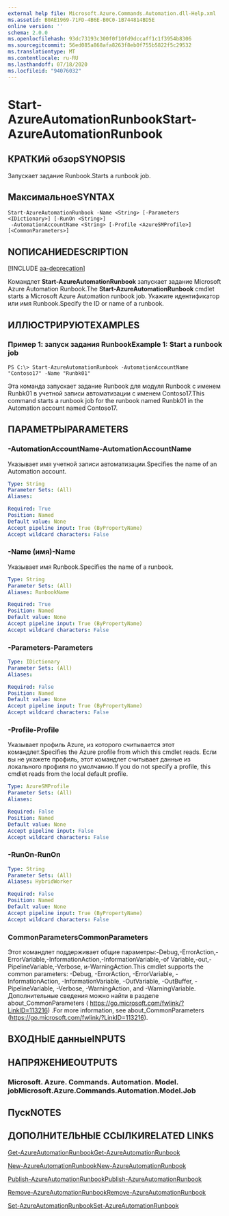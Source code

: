 ```yaml
---
external help file: Microsoft.Azure.Commands.Automation.dll-Help.xml
ms.assetid: B0AE1969-71FD-4B6E-B0C0-1B744814BD5E
online version: ''
schema: 2.0.0
ms.openlocfilehash: 93dc73193c300f0f10fd9dccaff1c1f3954b8306
ms.sourcegitcommit: 56ed085a868afa8263f8eb0f755b5822f5c29532
ms.translationtype: MT
ms.contentlocale: ru-RU
ms.lasthandoff: 07/18/2020
ms.locfileid: "94076032"
---
```

# <span data-ttu-id="e84d5-101">Start-AzureAutomationRunbook</span><span class="sxs-lookup"><span data-stu-id="e84d5-101">Start-AzureAutomationRunbook</span></span>

## <span data-ttu-id="e84d5-102">КРАТКИй обзор</span><span class="sxs-lookup"><span data-stu-id="e84d5-102">SYNOPSIS</span></span>

<span data-ttu-id="e84d5-103">Запускает задание Runbook.</span><span class="sxs-lookup"><span data-stu-id="e84d5-103">Starts a runbook job.</span></span>

## <span data-ttu-id="e84d5-104">Максимальное</span><span class="sxs-lookup"><span data-stu-id="e84d5-104">SYNTAX</span></span>

```
Start-AzureAutomationRunbook -Name <String> [-Parameters <IDictionary>] [-RunOn <String>]
 -AutomationAccountName <String> [-Profile <AzureSMProfile>] [<CommonParameters>]
```

## <span data-ttu-id="e84d5-105">NОПИСАНИЕ</span><span class="sxs-lookup"><span data-stu-id="e84d5-105">DESCRIPTION</span></span>

[!INCLUDE [aa-deprecation](../include/aa-deprecation.md)]

<span data-ttu-id="e84d5-106">Командлет **Start-AzureAutomationRunbook** запускает задание Microsoft Azure Automation Runbook.</span><span class="sxs-lookup"><span data-stu-id="e84d5-106">The **Start-AzureAutomationRunbook** cmdlet starts a Microsoft Azure Automation runbook job.</span></span>
<span data-ttu-id="e84d5-107">Укажите идентификатор или имя Runbook.</span><span class="sxs-lookup"><span data-stu-id="e84d5-107">Specify the ID or name of a runbook.</span></span>

## <span data-ttu-id="e84d5-108">ИЛЛЮСТРИРУЮТ</span><span class="sxs-lookup"><span data-stu-id="e84d5-108">EXAMPLES</span></span>

### <span data-ttu-id="e84d5-109">Пример 1: запуск задания Runbook</span><span class="sxs-lookup"><span data-stu-id="e84d5-109">Example 1: Start a runbook job</span></span>
```
PS C:\> Start-AzureAutomationRunbook -AutomationAccountName "Contoso17" -Name "Runbk01"
```

<span data-ttu-id="e84d5-110">Эта команда запускает задание Runbook для модуля Runbook с именем Runbk01 в учетной записи автоматизации с именем Contoso17.</span><span class="sxs-lookup"><span data-stu-id="e84d5-110">This command starts a runbook job for the runbook named Runbk01 in the Automation account named Contoso17.</span></span>

## <span data-ttu-id="e84d5-111">ПАРАМЕТРЫ</span><span class="sxs-lookup"><span data-stu-id="e84d5-111">PARAMETERS</span></span>

### <span data-ttu-id="e84d5-112">-AutomationAccountName</span><span class="sxs-lookup"><span data-stu-id="e84d5-112">-AutomationAccountName</span></span>
<span data-ttu-id="e84d5-113">Указывает имя учетной записи автоматизации.</span><span class="sxs-lookup"><span data-stu-id="e84d5-113">Specifies the name of an Automation account.</span></span>

```yaml
Type: String
Parameter Sets: (All)
Aliases: 

Required: True
Position: Named
Default value: None
Accept pipeline input: True (ByPropertyName)
Accept wildcard characters: False
```

### <span data-ttu-id="e84d5-114">-Name (имя)</span><span class="sxs-lookup"><span data-stu-id="e84d5-114">-Name</span></span>
<span data-ttu-id="e84d5-115">Указывает имя Runbook.</span><span class="sxs-lookup"><span data-stu-id="e84d5-115">Specifies the name of a runbook.</span></span>

```yaml
Type: String
Parameter Sets: (All)
Aliases: RunbookName

Required: True
Position: Named
Default value: None
Accept pipeline input: True (ByPropertyName)
Accept wildcard characters: False
```

### <span data-ttu-id="e84d5-116">-Parameters</span><span class="sxs-lookup"><span data-stu-id="e84d5-116">-Parameters</span></span>
```yaml
Type: IDictionary
Parameter Sets: (All)
Aliases: 

Required: False
Position: Named
Default value: None
Accept pipeline input: True (ByPropertyName)
Accept wildcard characters: False
```

### <span data-ttu-id="e84d5-117">-Profile</span><span class="sxs-lookup"><span data-stu-id="e84d5-117">-Profile</span></span>
<span data-ttu-id="e84d5-118">Указывает профиль Azure, из которого считывается этот командлет.</span><span class="sxs-lookup"><span data-stu-id="e84d5-118">Specifies the Azure profile from which this cmdlet reads.</span></span>
<span data-ttu-id="e84d5-119">Если вы не укажете профиль, этот командлет считывает данные из локального профиля по умолчанию.</span><span class="sxs-lookup"><span data-stu-id="e84d5-119">If you do not specify a profile, this cmdlet reads from the local default profile.</span></span>

```yaml
Type: AzureSMProfile
Parameter Sets: (All)
Aliases: 

Required: False
Position: Named
Default value: None
Accept pipeline input: False
Accept wildcard characters: False
```

### <span data-ttu-id="e84d5-120">-RunOn</span><span class="sxs-lookup"><span data-stu-id="e84d5-120">-RunOn</span></span>
```yaml
Type: String
Parameter Sets: (All)
Aliases: HybridWorker

Required: False
Position: Named
Default value: None
Accept pipeline input: True (ByPropertyName)
Accept wildcard characters: False
```

### <span data-ttu-id="e84d5-121">CommonParameters</span><span class="sxs-lookup"><span data-stu-id="e84d5-121">CommonParameters</span></span>
<span data-ttu-id="e84d5-122">Этот командлет поддерживает общие параметры:-Debug,-ErrorAction,-ErrorVariable,-InformationAction,-InformationVariable,-of Variable,-out,-PipelineVariable,-Verbose, и-WarningAction.</span><span class="sxs-lookup"><span data-stu-id="e84d5-122">This cmdlet supports the common parameters: -Debug, -ErrorAction, -ErrorVariable, -InformationAction, -InformationVariable, -OutVariable, -OutBuffer, -PipelineVariable, -Verbose, -WarningAction, and -WarningVariable.</span></span> <span data-ttu-id="e84d5-123">Дополнительные сведения можно найти в разделе about_CommonParameters ( https://go.microsoft.com/fwlink/?LinkID=113216) .</span><span class="sxs-lookup"><span data-stu-id="e84d5-123">For more information, see about_CommonParameters (https://go.microsoft.com/fwlink/?LinkID=113216).</span></span>

## <span data-ttu-id="e84d5-124">ВХОДНЫЕ данные</span><span class="sxs-lookup"><span data-stu-id="e84d5-124">INPUTS</span></span>

## <span data-ttu-id="e84d5-125">НАПРЯЖЕНИЕ</span><span class="sxs-lookup"><span data-stu-id="e84d5-125">OUTPUTS</span></span>

### <span data-ttu-id="e84d5-126">Microsoft. Azure. Commands. Automation. Model. job</span><span class="sxs-lookup"><span data-stu-id="e84d5-126">Microsoft.Azure.Commands.Automation.Model.Job</span></span>

## <span data-ttu-id="e84d5-127">Пуск</span><span class="sxs-lookup"><span data-stu-id="e84d5-127">NOTES</span></span>

## <span data-ttu-id="e84d5-128">ДОПОЛНИТЕЛЬНЫЕ ССЫЛКИ</span><span class="sxs-lookup"><span data-stu-id="e84d5-128">RELATED LINKS</span></span>

[<span data-ttu-id="e84d5-129">Get-AzureAutomationRunbook</span><span class="sxs-lookup"><span data-stu-id="e84d5-129">Get-AzureAutomationRunbook</span></span>](./Get-AzureAutomationRunbook.md)

[<span data-ttu-id="e84d5-130">New-AzureAutomationRunbook</span><span class="sxs-lookup"><span data-stu-id="e84d5-130">New-AzureAutomationRunbook</span></span>](./New-AzureAutomationRunbook.md)

[<span data-ttu-id="e84d5-131">Publish-AzureAutomationRunbook</span><span class="sxs-lookup"><span data-stu-id="e84d5-131">Publish-AzureAutomationRunbook</span></span>](./Publish-AzureAutomationRunbook.md)

[<span data-ttu-id="e84d5-132">Remove-AzureAutomationRunbook</span><span class="sxs-lookup"><span data-stu-id="e84d5-132">Remove-AzureAutomationRunbook</span></span>](./Remove-AzureAutomationRunbook.md)

[<span data-ttu-id="e84d5-133">Set-AzureAutomationRunbook</span><span class="sxs-lookup"><span data-stu-id="e84d5-133">Set-AzureAutomationRunbook</span></span>](./Set-AzureAutomationRunbook.md)


